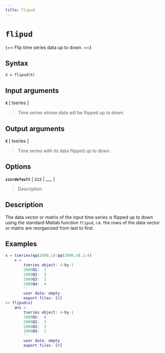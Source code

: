 ```yaml
---
title: flipud
---
```


# `flipud`

{== Flip time series data up to down. ==}


## Syntax 

    X = flipud(X)


## Input arguments 

__`X`__ [ tseries ] 
>
> Time series whose data will be flipped up to down.
>

## Output arguments 

__`X`__ [ tseries ] 
>
> Time series with its data flipped up to down.
>

## Options 

__`zzz=default`__ [ zzz | ___ ]
> 
> Description
> 


## Description 

The data vector or matrix of the input time series is flipped up to down
using the standard Matlab function `flipud`, i.e. the rows of the data
vector or matrix are reorganized from last to first.

## Examples

```matlab
x = tseries(qq(2000,1):qq(2000,4),1:4)
    x =
        tseries object: 4-by-1
        2000Q1:  1
        2000Q2:  2
        2000Q3:  3
        2000Q4:  4
        ''
        user data: empty
        export files: [0]
>> flipud(x)
    ans =
        tseries object: 4-by-1
        2000Q1:  4
        2000Q2:  3
        2000Q3:  2
        2000Q4:  1
        ''
        user data: empty
        export files: [0]
```

